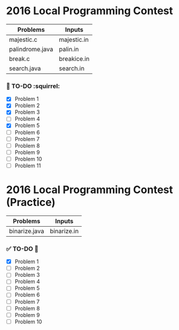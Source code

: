 # 2016 Local Programming Contest

Problems | Inputs
-------- | ------
majestic.c | majestic.in
palindrome.java | palin.in
break.c | breakice.in
search.java | search.in 

### :dart: TO-DO :squirrel:
- [x] Problem 1
- [x] Problem 2
- [x] Problem 3
- [ ] Problem 4
- [x] Problem 5
- [ ] Problem 6
- [ ] Problem 7
- [ ] Problem 8
- [ ] Problem 9
- [ ] Problem 10
- [ ] Problem 11

# 2016 Local Programming Contest (Practice)

Problems | Inputs
-------- | ------
binarize.java | binarize.in

### :white_check_mark: TO-DO :sparkling_heart:
- [x] Problem 1
- [ ] Problem 2
- [ ] Problem 3
- [ ] Problem 4
- [ ] Problem 5
- [ ] Problem 6
- [ ] Problem 7
- [ ] Problem 8
- [ ] Problem 9
- [ ] Problem 10
